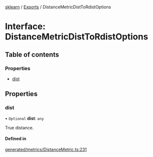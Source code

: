 [sklearn](../readme.md) / [Exports](../modules.md) / DistanceMetricDistToRdistOptions

# Interface: DistanceMetricDistToRdistOptions

## Table of contents

### Properties

- [dist](DistanceMetricDistToRdistOptions.md#dist)

## Properties

### dist

• `Optional` **dist**: `any`

True distance.

#### Defined in

[generated/metrics/DistanceMetric.ts:231](https://github.com/transitive-bullshit/scikit-learn-ts/blob/367336a/packages/sklearn/src/generated/metrics/DistanceMetric.ts#L231)
